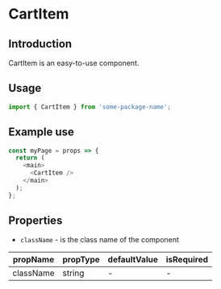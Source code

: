 # CartItem

<!-- STORY -->

## Introduction

CartItem is an easy-to-use component.

## Usage

```javascript
import { CartItem } from 'some-package-name';
```

## Example use

```javascript
const myPage = props => {
  return (
    <main>
      <CartItem />
    </main>
  );
};
```

## Properties

- `className` - is the class name of the component

| propName  | propType | defaultValue | isRequired |
| --------- | -------- | ------------ | ---------- |
| className | string   | -            | -          |
